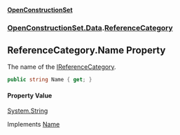 #### [OpenConstructionSet](index.md 'index')
### [OpenConstructionSet.Data](index.md#OpenConstructionSet_Data 'OpenConstructionSet.Data').[ReferenceCategory](EE2faYCOBw8RCxMlUf_j8A.md 'OpenConstructionSet.Data.ReferenceCategory')
## ReferenceCategory.Name Property
The name of the [IReferenceCategory](eyfZfdez5ewNEuTa_LLIEQ.md 'OpenConstructionSet.Data.IReferenceCategory').  
```csharp
public string Name { get; }
```
#### Property Value
[System.String](https://docs.microsoft.com/en-us/dotnet/api/System.String 'System.String')

Implements [Name](BkU6RgFvVF_y+f7ajECyEg.md 'OpenConstructionSet.Data.IReferenceCategory.Name')  
